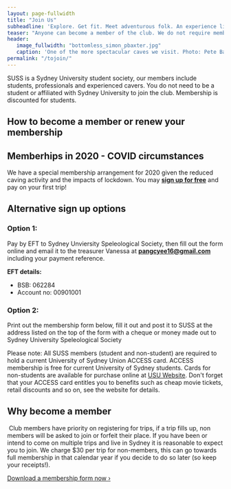 ```yaml
---
layout: page-fullwidth
title: "Join Us"
subheadline: 'Explore. Get fit. Meet adventurous folk. An experience like no other.'
teaser: "Anyone can become a member of the club. We do not require membership for you to attend club trips, however, two conditions do apply."
header:
   image_fullwidth: "bottomless_simon_pbaxter.jpg"
   caption: 'One of the more spectacular caves we visit. Photo: Pete Baxter'
permalink: "/tojoin/"
---
```


SUSS is a Sydney University student society, our members include students, professionals and experienced cavers. You do not need to be a student or affiliated with Sydney University to join the club. Membership is discounted for students.

## How to become a member or renew your membership

## Memberhips in 2020 - COVID circumstances
We have a special membership arrangement for 2020 given the reduced caving activity and the impacts of lockdown. You may [**sign up for free**](https://docs.google.com/forms/d/e/1FAIpQLSclrdbJcKCCCRC_tKZJ5-1IUv9yAU3YiLEFr6VrwXBnRfqTeQ/viewform?usp=sf_link) and pay on your first trip!

## Alternative sign up options 
### Option 1:

Pay by EFT to Sydney Unviersity Speleological Society, then fill out the form online and email it to the treasurer Vanessa at **pangcyee16@gmail.com** including your payment reference.

**EFT details:**
- BSB: 062284
- Account no: 00901001

### ​Option 2:

Print out the membership form below, fill it out and post it to SUSS at the address listed on the top of the form with a cheque or money made out to Sydney University Speleological Society


Please note: All SUSS members (student and non-student) are required to hold a current University of Sydney Union ACCESS card. ACCESS membership is free for current University of Sydney students. Cards for non-students are available for purchase online at [USU Website](http://www.usu.edu.au/Shop/ACCESS-Card/Access-Card.aspx). Don't forget that your ACCESS card entitles you to benefits such as cheap movie tickets, retail discounts and so on, see the website for details.
​
## Why become a member
​
Club members have priority on registering for trips, if a trip fills up, non members will be asked to join or forfeit their place. If you have been or intend to come on multiple trips and live in Sydney it is reasonable to expect you to join. We charge $30 per trip for non-members, this can go towards full membership in that calendar year if you decide to do so later (so keep your receipts!).

<a class="radius button small" href="{{ site.url }}{{ site.baseurl }}/assets/membership_form.pdf">Download a membership form now ›</a>
